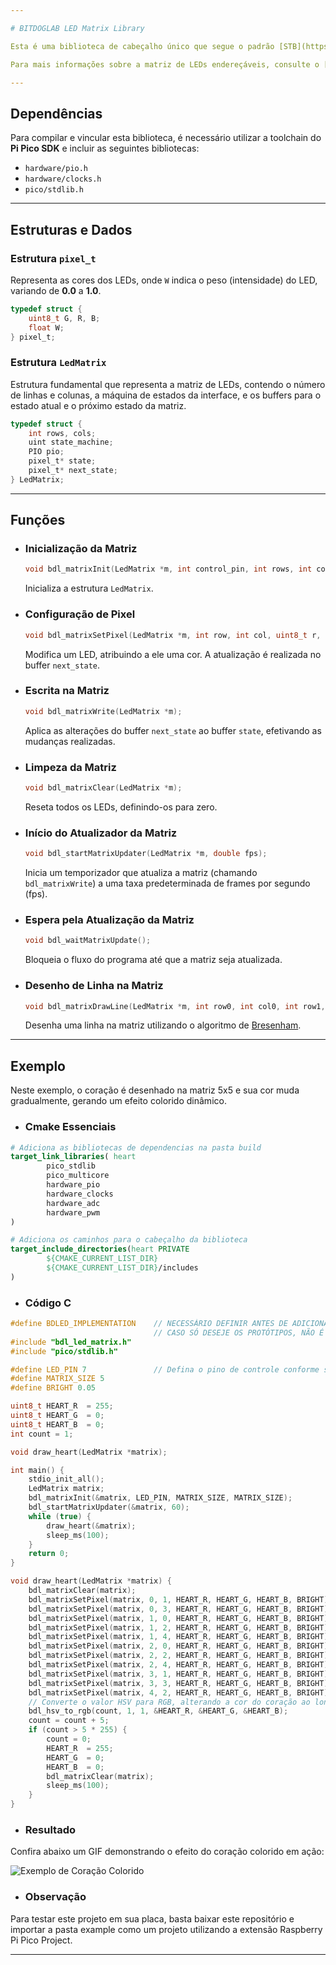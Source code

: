 ```yaml
---

# BITDOGLAB LED Matrix Library

Esta é uma biblioteca de cabeçalho único que segue o padrão [STB](https://github.com/nothings/stb). O objetivo é fornecer uma interface simples e eficiente para utilizar a matriz de LEDs endereçáveis presente na placa [BITDOGLAB](https://github.com/BitDogLab/BitDogLab).

Para mais informações sobre a matriz de LEDs endereçáveis, consulte o [documento de referência](https://github.com/BitDogLab/BitDogLab-C/blob/main/neopixel_pio/Readme.md).

---
```


## Dependências

Para compilar e vincular esta biblioteca, é necessário utilizar a toolchain do **Pi Pico SDK** e incluir as seguintes bibliotecas:

- `hardware/pio.h`
- `hardware/clocks.h`
- `pico/stdlib.h`

---

## Estruturas e Dados

### Estrutura `pixel_t`

Representa as cores dos LEDs, onde `W` indica o peso (intensidade) do LED, variando de **0.0** a **1.0**.

```c
typedef struct {
    uint8_t G, R, B;
    float W;
} pixel_t;
```

### Estrutura `LedMatrix`

Estrutura fundamental que representa a matriz de LEDs, contendo o número de linhas e colunas, a máquina de estados da interface, e os buffers para o estado atual e o próximo estado da matriz.

```c
typedef struct {
    int rows, cols;
    uint state_machine;
    PIO pio;
    pixel_t* state;
    pixel_t* next_state;
} LedMatrix;
```

---

## Funções

- ### Inicialização da Matriz

  ```c
  void bdl_matrixInit(LedMatrix *m, int control_pin, int rows, int cols);
  ```
  Inicializa a estrutura `LedMatrix`.

- ### Configuração de Pixel

  ```c
  void bdl_matrixSetPixel(LedMatrix *m, int row, int col, uint8_t r, uint8_t g, uint8_t b, float w);
  ```
  Modifica um LED, atribuindo a ele uma cor. A atualização é realizada no buffer `next_state`.

- ### Escrita na Matriz

  ```c
  void bdl_matrixWrite(LedMatrix *m);
  ```
  Aplica as alterações do buffer `next_state` ao buffer `state`, efetivando as mudanças realizadas.

- ### Limpeza da Matriz

  ```c
  void bdl_matrixClear(LedMatrix *m);
  ```
  Reseta todos os LEDs, definindo-os para zero.

- ### Início do Atualizador da Matriz

  ```c
  void bdl_startMatrixUpdater(LedMatrix *m, double fps);
  ```
  Inicia um temporizador que atualiza a matriz (chamando `bdl_matrixWrite`) a uma taxa predeterminada de frames por segundo (fps).

- ### Espera pela Atualização da Matriz

  ```c
  void bdl_waitMatrixUpdate();
  ```
  Bloqueia o fluxo do programa até que a matriz seja atualizada.

- ### Desenho de Linha na Matriz

  ```c
  void bdl_matrixDrawLine(LedMatrix *m, int row0, int col0, int row1, int col1, uint8_t r, uint8_t g, uint8_t b, float w);
  ```
  Desenha uma linha na matriz utilizando o algoritmo de [Bresenham](https://pt.wikipedia.org/wiki/Algoritmo_de_Bresenham).

---

## Exemplo

  Neste exemplo, o coração é desenhado na matriz 5x5 e sua cor muda gradualmente, gerando um efeito colorido dinâmico.
- ### Cmake Essenciais
```cmake
# Adiciona as bibliotecas de dependencias na pasta build
target_link_libraries( heart
        pico_stdlib
        pico_multicore
        hardware_pio
        hardware_clocks
        hardware_adc
        hardware_pwm
)

# Adiciona os caminhos para o cabeçalho da biblioteca
target_include_directories(heart PRIVATE
        ${CMAKE_CURRENT_LIST_DIR}
        ${CMAKE_CURRENT_LIST_DIR}/includes
)
```
- ### Código C

``` c
#define BDLED_IMPLEMENTATION    // NECESSÁRIO DEFINIR ANTES DE ADICIONAR O CABEÇALHO, PARA QUE AS IMPLEMENTAÇÕES SEJAM ADICIONADAS
                                // CASO SÓ DESEJE OS PROTÓTIPOS, NÃO É NECESSÁRIO ADICIONAR
#include "bdl_led_matrix.h"
#include "pico/stdlib.h"

#define LED_PIN 7               // Defina o pino de controle conforme sua placa, 7 é o padrão
#define MATRIX_SIZE 5
#define BRIGHT 0.05

uint8_t HEART_R  = 255;
uint8_t HEART_G  = 0;
uint8_t HEART_B  = 0;
int count = 1;

void draw_heart(LedMatrix *matrix);

int main() {
    stdio_init_all();
    LedMatrix matrix;
    bdl_matrixInit(&matrix, LED_PIN, MATRIX_SIZE, MATRIX_SIZE);
    bdl_startMatrixUpdater(&matrix, 60);
    while (true) {
        draw_heart(&matrix);
        sleep_ms(100);
    }
    return 0;
}

void draw_heart(LedMatrix *matrix) {
    bdl_matrixClear(matrix);
    bdl_matrixSetPixel(matrix, 0, 1, HEART_R, HEART_G, HEART_B, BRIGHT);
    bdl_matrixSetPixel(matrix, 0, 3, HEART_R, HEART_G, HEART_B, BRIGHT);
    bdl_matrixSetPixel(matrix, 1, 0, HEART_R, HEART_G, HEART_B, BRIGHT);
    bdl_matrixSetPixel(matrix, 1, 2, HEART_R, HEART_G, HEART_B, BRIGHT);
    bdl_matrixSetPixel(matrix, 1, 4, HEART_R, HEART_G, HEART_B, BRIGHT);
    bdl_matrixSetPixel(matrix, 2, 0, HEART_R, HEART_G, HEART_B, BRIGHT);
    bdl_matrixSetPixel(matrix, 2, 2, HEART_R, HEART_G, HEART_B, BRIGHT);
    bdl_matrixSetPixel(matrix, 2, 4, HEART_R, HEART_G, HEART_B, BRIGHT);
    bdl_matrixSetPixel(matrix, 3, 1, HEART_R, HEART_G, HEART_B, BRIGHT);
    bdl_matrixSetPixel(matrix, 3, 3, HEART_R, HEART_G, HEART_B, BRIGHT);
    bdl_matrixSetPixel(matrix, 4, 2, HEART_R, HEART_G, HEART_B, BRIGHT);
    // Converte o valor HSV para RGB, alterando a cor do coração ao longo do tempo
    bdl_hsv_to_rgb(count, 1, 1, &HEART_R, &HEART_G, &HEART_B);
    count = count + 5;
    if (count > 5 * 255) {
        count = 0; 
        HEART_R  = 255;
        HEART_G  = 0;
        HEART_B  = 0;
        bdl_matrixClear(matrix);
        sleep_ms(100);
    }
}

```

- ### Resultado

Confira abaixo um GIF demonstrando o efeito do coração colorido em ação:

![Exemplo de Coração Colorido](https://github.com/AtanielSegundo/BDL_ledmatrix/blob/main/example_bdl.gif)

- ### Observação

Para testar este projeto em sua placa, basta baixar este repositório e importar a pasta example como um projeto utilizando a extensão Raspberry Pi Pico Project.

---
